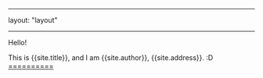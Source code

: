 ___
layout: "layout"
___
Hello!

This is {{site.title}}, and I am {{site.author}}, {{site.address}}.
:D <br>[====](GithHubPages/)[======](REPORT/)